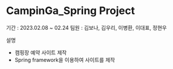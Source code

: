 # CampinGa_Spring Project

기간 : 2023.02.08 ~ 02.24
팀원 : 김보나, 김우리, 이병환, 이대표, 정현우

설명 
- 캠핑장 예약 사이트 제작
- Spring framework을 이용하여 사이트를 제작
